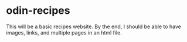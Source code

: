 # odin-recipes

This will be a basic recipes website. By the end, I should be able
to have images, links, and multiple pages in an html file.
